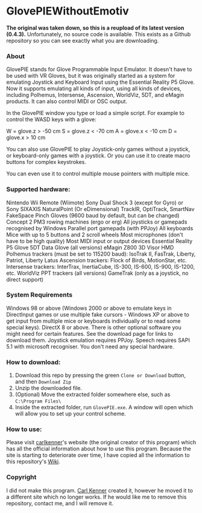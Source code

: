 # GlovePIEWithoutEmotiv
**The original was taken down, so this is a reupload of its latest version (0.4.3).** Unfortunately, no source code is available. This exists as a Github repository so you can see exactly what you are downloading.

### About
GlovePIE stands for Glove Programmable Input Emulator. It doesn't have to be used with VR Gloves, but it was originally started as a system for emulating Joystick and Keyboard Input using the Essential Reality P5 Glove. Now it supports emulating all kinds of input, using all kinds of devices, including Polhemus, Intersense, Ascension, WorldViz, 5DT, and eMagin products. It can also control MIDI or OSC output.

In the GlovePIE window you type or load a simple script. For example to control the WASD keys with a glove:

W = glove.z > -50 cm
S = glove.z < -70 cm
A = glove.x < -10 cm
D = glove.x > 10 cm

You can also use GlovePIE to play Joystick-only games without a joystick, or keyboard-only games with a joystick. Or you can use it to create macro buttons for complex keystrokes.

You can even use it to control multiple mouse pointers with multiple mice.

### Supported hardware:
Nintendo Wii Remote (Wiimote)
Sony Dual Shock 3 (except for Gyro) or Sony SIXAXIS
NaturalPoint (Or eDimensional) TrackIR, OptiTrack, SmartNav
FakeSpace Pinch Gloves (9600 baud by default, but can be changed)
Concept 2 PM3 rowing machines (ergo or erg)
All joysticks or gamepads recognised by Windows
Parallel port gamepads (with PPJoy)
All keyboards
Mice with up to 5 buttons and 2 scroll wheels
Most microphones (don't have to be high quality)
Most MIDI input or output devices
Essential Reality P5 Glove
5DT Data Glove (all versions)
eMagin Z800 3D Visor HMD
Polhemus trackers (must be set to 115200 baud): IsoTrak II, FasTrak, Liberty, Patriot, Liberty Latus
Ascension trackers: Flock of Birds, MotionStar, etc.
Intersense trackers: InterTrax, InertiaCube, IS-300, IS-600, IS-900, IS-1200, etc.
WorldViz PPT trackers (all versions)
GameTrak (only as a joystick, no direct support)

### System Requirements
Windows 98 or above (Windows 2000 or above to emulate keys in DirectInput games or use multiple fake cursors - Windows XP or above to get input from multiple mice or keyboards individually or to read some special keys).
DirectX 8 or above.
There is other optional software you might need for certain features. See the download page for links to download them. Joystick emulation requires PPJoy. Speech requires SAPI 5.1 with microsoft recogniser.
You don't need any special hardware.

### How to download:
1) Download this repo by pressing the green ``Clone or Download`` button, and then ``Download Zip``
2) Unzip the downloaded file.
3) (Optional) Move the extracted folder somewhere else, such as ``C:\Program Files\``
4) Inside the extracted folder, run ``GlovePIE.exe``. A window will open which will allow you to set up your control scheme.


### How to use:
Please visit [carlkenner](https://sites.google.com/site/carlkenner/glovepie)'s website (the original creator of this program) which has all the official information about how to use this program. Because the site is starting to deteriorate over time, I have copied all the information to this repository's [Wiki](https://github.com/Ravbug/GlovePIE/wiki).

### Copyright
I did not make this program. [Carl Kenner](https://sites.google.com/site/carlkenner/glovepie) created it, however he moved it to a different site which no longer works. If he would like me to remove this repository, contact me, and I will remove it.
